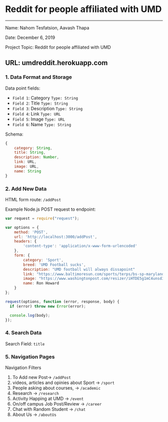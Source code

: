 
# Reddit for people affiliated with UMD

---

Name: Nahom Tesfatsion, Aavash Thapa

Date: December 6, 2019

Project Topic: Reddit for people affiliated with UMD

URL: umdreddit.herokuapp.com
 ---

### 1. Data Format and Storage

Data point fields:
- `Field 1`: Category           `Type: String`
- `Field 2`: Title              `Type: String`
- `Field 3`: Description        `Type: String`
- `Field 4`: Link               `Type: URL`
- `Field 5`: Image              `Type: URL`
- `Field 6`: Name               `Type: String`

Schema:
```javascript
{
    category: String,
    title: String,
    description: Number,
    link: URL,
    image: URL,
    name: String
}
```

### 2. Add New Data

HTML form route: `/addPost`


Example Node.js POST request to endpoint:
```javascript
var request = require("request");

var options = {
    method: 'POST',
    url: 'http://localhost:3000/addPost',
    headers: {
        'content-type': 'application/x-www-form-urlencoded'
    },
    form: {
        category: 'Sport',
        breed: 'UMD Football sucks',
        description: "UMD football will always dissapoint"
        link: "https://www.baltimoresun.com/sports/terps/bs-sp-maryland-football-takeaways-nebraska-20191124-yehy2bg4djaodppllpi2pwexde-story.html"
        image: "https://www.washingtonpost.com/resizer/iHTDE5g1mC4unsd3IrxYWsJIAeI=/767x0/smart/arc-anglerfish-washpost-prod-washpost.s3.amazonaws.com/public/MU7WEQWXFMI6TCJEDW35VR4X7M.jpg",
        name: Ron Howard
    }
};

request(options, function (error, response, body) {
  if (error) throw new Error(error);

  console.log(body);
});
```


### 4. Search Data

Search Field: `title`

### 5. Navigation Pages

Navigation Filters
1. To Add new Post-> `/addPost`
2. videos, articles and opinies about Sport -> `/sport`
3. People asking about courses, -> `/academic`
4. Research -> `/research`
5. Activity Happing at UMD -> `/event`
6. On/off campus Job Post/Review -> `/career`
7. Chat with Random Student -> `/chat`
8. About Us -> `/aboutUs`
